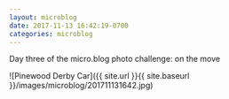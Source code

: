 ```yaml
---
layout: microblog
date: 2017-11-13 16:42:19-0700
categories: microblog
---
```

Day three of the micro.blog photo challenge: on the move

![Pinewood Derby Car]({{ site.url }}{{ site.baseurl }}/images/microblog/201711131642.jpg)
